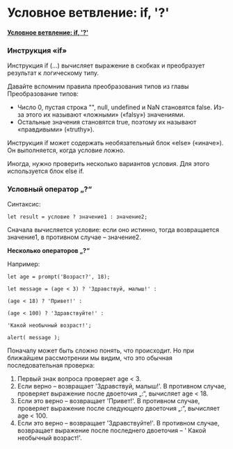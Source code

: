 # Условное ветвление: if, '?'

#### [Условное ветвление: if, '?'](https://learn.javascript.ru/ifelse)

### Инструкция «if»

Инструкция if (…) вычисляет выражение в скобках и преобразует результат к логическому типу.

Давайте вспомним правила преобразования типов из главы Преобразование типов:

- Число 0, пустая строка "", null, undefined и NaN становятся false. Из-за этого их называют «ложными» («falsy»)
  значениями.
- Остальные значения становятся true, поэтому их называют «правдивыми» («truthy»).

Инструкция if может содержать необязательный блок «else» («иначе»). Он выполняется, когда условие ложно.

Иногда, нужно проверить несколько вариантов условия. Для этого используется блок else if.

### Условный оператор „?“

Синтаксис:

`let result = условие ? значение1 : значение2;`

Сначала вычисляется условие: если оно истинно, тогда возвращается значение1, в противном случае – значение2.

**Несколько операторов „?“**

Например:

`let age = prompt('Возраст?', 18);`

`let message = (age < 3) ? 'Здравствуй, малыш!' :`

`(age < 18) ? 'Привет!' :`

`(age < 100) ? 'Здравствуйте!' :`

`'Какой необычный возраст!';`

`alert( message );`

Поначалу может быть сложно понять, что происходит. Но при ближайшем рассмотрении мы видим, что это обычная
последовательная проверка:

1. Первый знак вопроса проверяет age < 3.
2. Если верно – возвращает 'Здравствуй, малыш!'. В противном случае, проверяет выражение после двоеточия „:“, вычисляет
   age < 18.
3. Если это верно – возвращает 'Привет!'. В противном случае, проверяет выражение после следующего двоеточия „:“,
   вычисляет age < 100.
4. Если это верно – возвращает 'Здравствуйте!'. В противном случае, возвращает выражение после последнего двоеточия – '
   Какой необычный возраст!'.